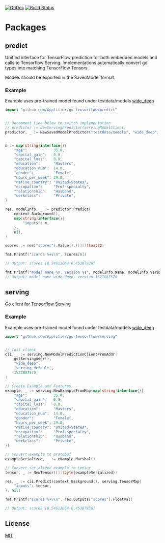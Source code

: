 [![GoDoc](https://godoc.org/github.com/Applifier/go-tensorflow?status.svg)](http://godoc.org/github.com/Applifier/go-tensorflow)
[![Build Status](https://travis-ci.org/Applifier/go-tensorflow.svg?branch=master)](https://travis-ci.org/Applifier/go-tensorflow)

# Packages
## predict

Unified interface for TensorFlow prediction for both embedded models and calls to Tensorflow Serving. Implementations automatically convert go types into matching TensorFlow Tensors.

Models should be exported in the SavedModel format.

### Example

Example uses pre-trained model found under testdata/models [wide_deep](https://github.com/tensorflow/models/tree/master/official/wide_deep)

```go
import "github.com/Applifier/go-tensorflow/predict"
```

```go

// Uncomment line below to switch implementation
// predictor := NewServingPredictor(servingModelClient)
predictor, _ := NewSavedModelPredictor("testdata/models", "wide_deep", 1527087570, "serving_default")


m := map[string]interface{}{
    "age":            35.0,
    "capital_gain":   0.0,
    "capital_loss":   0.0,
    "education":      "Masters",
    "education_num":  14.0,
    "gender":         "Female",
    "hours_per_week": 29.0,
    "native_country": "United-States",
    "occupation":     "Prof-specialty",
    "relationship":   "Husband",
    "workclass":      "Private",
}

res, modelInfo, _ := predictor.Predict(
    context.Background(),
    map[string]interface{}{
        "inputs": m,
    },
    nil,
)

scores := res["scores"].Value().([][]float32)

fmt.Printf("scores %+v\n", scores[0])

// Output: scores [0.54612064 0.45387936]

fmt.Printf("model name %s, version %s", modelInfo.Name, modelInfo.Version)
// Output: model name wide_deep, version 1527087570

```


## serving

Go client for [Tensorflow Serving](https://github.com/tensorflow/serving)

### Example

Example uses pre-trained model found under testdata/models [wide_deep](https://github.com/tensorflow/models/tree/master/official/wide_deep)

```go
import "github.com/Applifier/go-tensorflow/serving"
```

```go

// Init client
cli, _ := serving.NewModelPredictionClientFromAddr(
    getServingAddr(),
    "wide_deep",
    "serving_default",
    1527087570,
)

// Create Example and Features
example, _ := serving.NewExampleFromMap(map[string]interface{}{
    "age":            35.0,
    "capital_gain":   0.0,
    "capital_loss":   0.0,
    "education":      "Masters",
    "education_num":  14.0,
    "gender":         "Female",
    "hours_per_week": 29.0,
    "native_country": "United-States",
    "occupation":     "Prof-specialty",
    "relationship":   "Husband",
    "workclass":      "Private",
})

// Convert example to protobuf
exampleSerialized, _ := example.Marshal()

// Convert serialized example to tensor
tensor, _ := NewTensor([][]byte{exampleSerialized})

res, _ := cli.Predict(context.Background(), serving.TensorMap{
    "inputs": tensor,
}, nil)

fmt.Printf("scores %+v\n", res.Outputs["scores"].FloatVal)

// Output: scores [0.54612064 0.45387936]

```


## License

[MIT](https://github.com/Applifier/go-tensorflow/blob/master/LICENSE)
